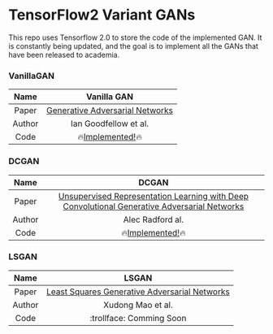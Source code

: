 # TensorFlow2 Variant GANs

This repo uses Tensorflow 2.0 to store the code of the implemented GAN. It is constantly being updated, and the goal is to implement all the GANs that have been released to academia.


### VanillaGAN


|  Name  |                                         Vanilla GAN                                         |
| :----: | :-----------------------------------------------------------------------------------------: |
| Paper  |             [Generative Adversarial Networks](https://arxiv.org/abs/1406.2661)              |
| Author |                                    Ian Goodfellow et al.                                    |
|  Code  | 🔥[Implemented!](https://github.com/marload/TensorFlow-GANs/tree/master/gans/vanilla-GAN)🔥 |

### DCGAN

|  Name  |                                                              DCGAN                                                               |
| :----: | :------------------------------------------------------------------------------------------------------------------------------: |
| Paper  | [Unsupervised Representation Learning with Deep Convolutional Generative Adversarial Networks](https://arxiv.org/abs/1511.06434) |
| Author |                                                    Alec Radford al.                                                       |
|  Code  |                      🔥[Implemented!](https://github.com/marload/TensorFlow-GANs/tree/master/gans/DCGAN)🔥                       |

### LSGAN

|  Name  |                                       LSGAN                                       |
| :----: | :-------------------------------------------------------------------------------: |
| Paper  | [Least Squares Generative Adversarial Networks](https://arxiv.org/abs/1611.04076) |
| Author |                                   Xudong Mao et al.                                   |
|  Code  |                             :trollface: Comming Soon                              |
